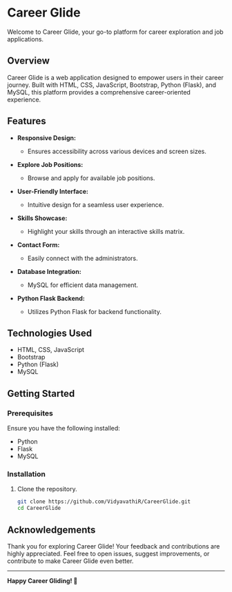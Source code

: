 # Career Glide

Welcome to Career Glide, your go-to platform for career exploration and job applications.

## Overview

Career Glide is a web application designed to empower users in their career journey. Built with HTML, CSS, JavaScript, Bootstrap, Python (Flask), and MySQL, this platform provides a comprehensive career-oriented experience.

## Features

- **Responsive Design:**
  - Ensures accessibility across various devices and screen sizes.

- **Explore Job Positions:**
  - Browse and apply for available job positions.

- **User-Friendly Interface:**
  - Intuitive design for a seamless user experience.

- **Skills Showcase:**
  - Highlight your skills through an interactive skills matrix.

- **Contact Form:**
  - Easily connect with the administrators.

- **Database Integration:**
  - MySQL for efficient data management.

- **Python Flask Backend:**
  - Utilizes Python Flask for backend functionality.

## Technologies Used

- HTML, CSS, JavaScript
- Bootstrap
- Python (Flask)
- MySQL

## Getting Started

### Prerequisites

Ensure you have the following installed:

- Python 
- Flask 
- MySQL 

### Installation

1. Clone the repository.
   ```bash
   git clone https://github.com/VidyavathiR/CareerGlide.git
   cd CareerGlide

## Acknowledgements

Thank you for exploring Career Glide! Your feedback and contributions are highly appreciated. Feel free to open issues, suggest improvements, or contribute to make Career Glide even better.

---

**Happy Career Gliding! 🚀**
